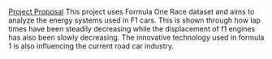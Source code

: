 [Project Proposal](https://github.com/xuwensi/INFO201-AD/wiki/ProjectProposal)
This project uses Formula One Race dataset and aims to analyze the energy systems used in F1 cars. This is shown through how lap times have been steadily decreasing while the displacement of f1 engines has also been slowly decreasing. The innovative technology used in formula 1 is also influencing the current road car industry.
